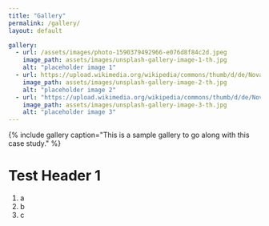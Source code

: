 ```yaml
---
title: "Gallery"
permalink: /gallery/
layout: default

gallery:
  - url: /assets/images/photo-1590379492966-e076d8f84c2d.jpeg
    image_path: assets/images/unsplash-gallery-image-1-th.jpg
    alt: "placeholder image 1"
  - url: https://upload.wikimedia.org/wikipedia/commons/thumb/d/de/Novarupta_%2813543091424%29.jpg/1280px-Novarupta_%2813543091424%29.jpg
    image_path: assets/images/unsplash-gallery-image-2-th.jpg
    alt: "placeholder image 2"
  - url: "https://upload.wikimedia.org/wikipedia/commons/thumb/d/de/Novarupta_%2813543091424%29.jpg/1280px-Novarupta_%2813543091424%29.jpg"
    image_path: assets/images/unsplash-gallery-image-3-th.jpg
    alt: "placeholder image 3"
---
```


{% include gallery caption="This is a sample gallery to go along with this case study." %}

# Test Header 1

1. a
2. b
3. c
